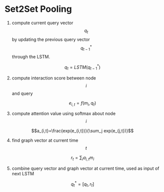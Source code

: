 # Set2Set Pooling

1. compute current query vector $$q _t$$ by updating the previous query vector $$q_{t-1}^*$$ through the LSTM.

$$q_t=LSTM(q_{t-1}^*)$$

2. compute interaction score between node $$i$$ and query

$$e_{i,t}=f(m_i,q_t)$$

3. compute attention value using softmax about node $$i$$

$$a_{i,t}=\frac{exp(e_{i,t})}{\sum_j exp(e_{j,t})}$$

4. find graph vector at current time $$t$$

$$r_t=\sum_i a_{i,t}m_i$$

5. combine query vector and graph vector at current time, used as input of next LSTM

$$q_t^*=[q_t, r_t]$$
